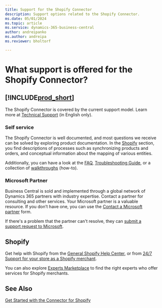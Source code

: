 ```yaml
---
title: Support for the Shopify Connector
description: Support options related to the Shopify Connector.
ms.date: 05/01/2024
ms.topic: article
ms.service: dynamics-365-business-central
author: andreipanko
ms.author: andreipa
ms.reviewer: bholtorf

---
```


# What support is offered for the Shopify Connector?

## [!INCLUDE[prod_short](../includes/prod_short.md)]

The Shopify Connector is covered by the current support model. Learn more at [Technical Support](/dynamics365/business-central/dev-itpro/administration//manage-technical-support) (in English only).

### Self service
The Shopify Connector is well documented, and most questions we receive can be solved by exploring product documentation. In the [Shopify](shopify-connector-overview.md) section, you find descriptions of processes such as synchronizing products and orders, and conceptual information about the mapping of various entities. 

Additionally, you can have a look at the [FAQ](shopify-faq.md), [Troubleshooting Guide](troubleshoot.md), or a collection of [walkthroughs](walkthrough-setting-up-and-using-shopify.md) (how-to). 

### Microsoft Partner
Business Central is sold and implemented through a global network of Dynamics 365 partners with industry expertise. Contact a partner for consulting and other services. Your Microsoft partner is a valuable resource. If you don’t have one, you can use the [Contact a Microsoft partner](https://go.microsoft.com/fwlink/?linkid=828707) form.

If there's a problem that the partner can't resolve, they can [submit a support request to Microsoft](/dynamics365/business-central/dev-itpro/administration//manage-technical-supportmanage-technical-support#escalating-support-issues-to-microsoft).

## Shopify

Get help with Shopify from the [General Shopify Help Center](https://help.shopify.com/), or from [24/7 Support for your store as a Shopify merchant](https://help.shopify.com/questions#/).

You can also explore [Experts Marketplace](https://experts.shopify.com/) to find the right experts who offer services for Shopify merchants.

## See Also

[Get Started with the Connector for Shopify](get-started.md)  
